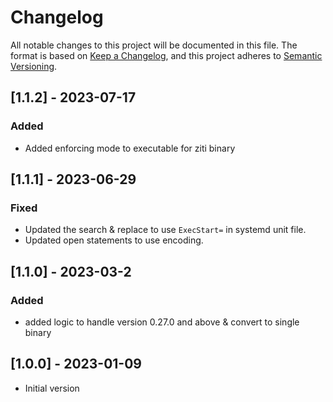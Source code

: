 # Changelog

All notable changes to this project will be documented in this file. The format is based on [Keep a Changelog](https://keepachangelog.com/en/1.0.0/), and this project adheres to [Semantic Versioning](https://semver.org/spec/v2.0.0.html).

## [1.1.2] - 2023-07-17

### Added

- Added enforcing mode to executable for ziti binary

## [1.1.1] - 2023-06-29

### Fixed

- Updated the search & replace to use `ExecStart=` in systemd unit file.
- Updated open statements to use encoding.

## [1.1.0] - 2023-03-2

### Added 

- added logic to handle version 0.27.0 and above & convert to single binary 


## [1.0.0] - 2023-01-09

- Initial version

